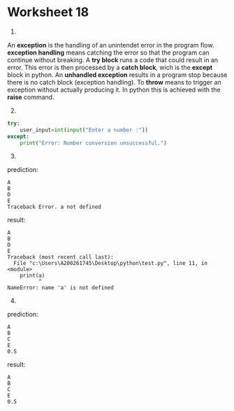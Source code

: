 # Worksheet 18

1.
An __exception__ is the handling of an unintendet error in the program flow.
**exception handling** means catching the error so that the program can continue without breaking.
A **try block** runs a code that could result in an error. This error is then processed by a **catch block**, wich is the **except** block in python.
An **unhandled exception** results in a program stop because there is no catch block (exception handling).
To **throw** means to trigger an exception without actually producing it. In python this is achieved with the **raise** command. 

2.
```python
try:
    user_input=int(input("Enter a number :"))
except:
    print("Error: Number conversion unsuccessful.")
```

3.
prediction:
```shell
A
B
D
E
Traceback Error. a not defined
```

result:
```shell
A
B
D
E
Traceback (most recent call last):
  File "c:\Users\A200261745\Desktop\python\test.py", line 11, in <module>
    print(a)
          ^
NameError: name 'a' is not defined
```

4.
prediction:
```shell
A
B
C
E
0.5
```

result:
```shell
A
B
C
E
0.5
```
